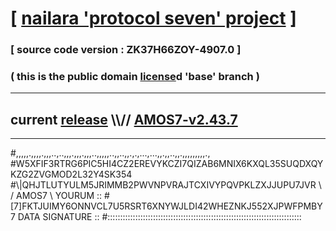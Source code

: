 
# [ [nailara 'protocol seven' project](http://nailara.network/) ]

### [ source code version : ZK37H66ZOY-4907.0 ]

### ( this is the public domain [license](../license)d 'base' branch )
---
## current [release](https://github.com/nailara-technologies/protocol-7/releases) \\\\// [AMOS7-v2.43.7](https://github.com/nailara-technologies/protocol-7/releases/tag/AMOS7-v2.43.7)
---

#,,,,,.,,,,.,,,..,..,,,.,,,.,,,..,,,,,..,,..,,.,.,...,...,,.,,..,,.,,,,,,,,,.,
#W5XFIF3RTRG6PIC5HI4CZ2EREVYKCZI7QIZAB6MNIX6KXQL35SUQDXQYKZG2ZVGMOD2L32Y4SK354
#\\\|QHJTLUTYULM5JRIMMB2PWVNPVRAJTCXIVYPQVPKLZXJJUPU7JVR \ / AMOS7 \ YOURUM ::
#\[7]FKTJUIMY6ONNVCL7U5RSRT6XNYWJLDI42WHEZNKJ552XJPWFPMBY 7  DATA SIGNATURE ::
#:::::::::::::::::::::::::::::::::::::::::::::::::::::::::::::::::::::::::::::
